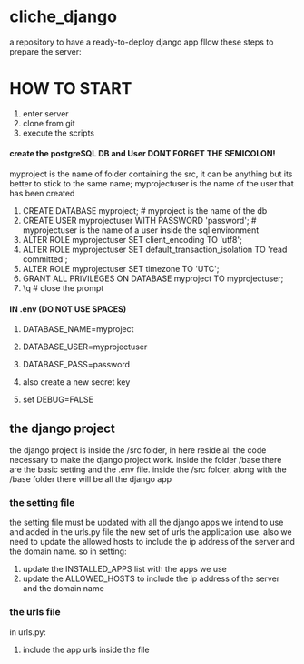# cliche_django
a repository to have a ready-to-deploy django app
fllow these steps to prepare the server:

# HOW TO START
1. enter server 
2. clone from git 
3. execute the scripts


#### create the postgreSQL DB and User DONT FORGET THE SEMICOLON!

myproject is the name of folder containing the src, it can be anything but its better to stick to the same name;
myprojectuser is the name of the user that has been created

1.  CREATE DATABASE myproject;  # myproject is the name of the db
2.  CREATE USER myprojectuser WITH PASSWORD 'password'; # myprojectuser is the name of a user inside the sql environment
3.  ALTER ROLE myprojectuser SET client_encoding TO 'utf8';
4.  ALTER ROLE myprojectuser SET default_transaction_isolation TO 'read committed';
5.  ALTER ROLE myprojectuser SET timezone TO 'UTC';
6.  GRANT ALL PRIVILEGES ON DATABASE myproject TO myprojectuser;
7. \q # close the prompt

#### IN .env (DO NOT USE SPACES)

1. DATABASE_NAME=myproject
2. DATABASE_USER=myprojectuser
3. DATABASE_PASS=password

4. also create a new secret key
5. set DEBUG=FALSE

## the django project
the django project is inside the /src folder, in here reside all the code necessary to make the django project work. inside the folder /base there are the basic setting and the .env file.
inside the /src folder, along with the /base folder there will be all the django app
### the setting file 
the setting file must be updated with all the django apps we intend to use and added in the urls.py file the new set of urls the application use. also we need to update the allowed hosts to include the ip address of the server and the domain name. so in setting:
1. update the INSTALLED_APPS list with the apps we use
2. update the ALLOWED_HOSTS to include the ip address of the server and the domain name
### the urls file
in urls.py:
1. include the app urls inside the file


